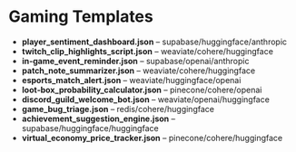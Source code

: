 # Gaming Templates
- **player_sentiment_dashboard.json** – supabase/huggingface/anthropic
- **twitch_clip_highlights_script.json** – weaviate/cohere/huggingface
- **in‑game_event_reminder.json** – supabase/openai/anthropic
- **patch_note_summarizer.json** – weaviate/cohere/huggingface
- **esports_match_alert.json** – weaviate/huggingface/openai
- **loot‑box_probability_calculator.json** – pinecone/cohere/openai
- **discord_guild_welcome_bot.json** – weaviate/openai/huggingface
- **game_bug_triage.json** – redis/cohere/huggingface
- **achievement_suggestion_engine.json** – supabase/huggingface/huggingface
- **virtual_economy_price_tracker.json** – pinecone/cohere/huggingface